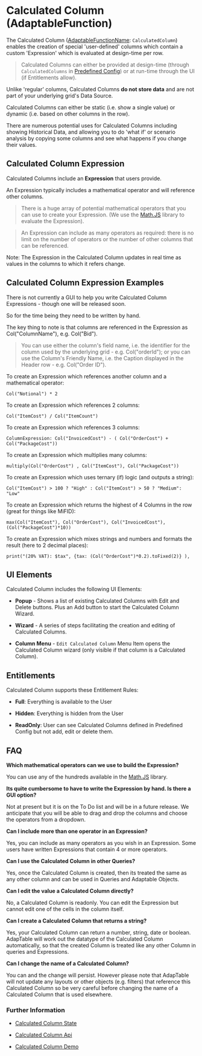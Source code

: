 # Calculated Column (AdaptableFunction)

The Calculated Column ([AdaptableFunctionName](https://api.adaptabletools.com/modules/_src_predefinedconfig_common_types_.html#adaptablefunctionname): `CalculatedColumn`) enables the creation of special 'user-defined' columns which contain a custom 'Expression' which is evaluated at design-time per row.

> Calculated Columns can either be provided at design-time (through `CalculatedColumns` in [Predefined Config](https://api.adaptabletools.com/interfaces/_src_predefinedconfig_calculatedcolumnstate_.calculatedcolumnstate.html)) or at run-time through the UI (if Entitlements allow).

Unlike 'regular' columns, Calculated Columns **do not store data** and are not part of your underlying grid's Data Source.

Calculated Columns can either be static (i.e. show a single value) or dynamic (i.e. based on other columns in the row).

There are numerous potential uses for Calculated Columns including showing Historical Data, and allowing you to do 'what if' or scenario analysis by copying some columns and see what happens if you change their values.

## Calculated Column Expression

Calculated Columns include an **Expression** that users provide. 

An Expression typically includes a mathematical operator and will reference other columns. 

> There is a huge array of potential mathematical operators that you can use to create your Expression.  (We use the [Math.JS](https://mathjs.org/) library to evaluate the Expression).  

> An Expression can include as many operators as required: there is no limit on the number of operators or the number of other columns that can be referenced.

Note: The Expression in the Calculated Column updates in real time as values in the columns to which it refers change.

## Calculated Column Expression Examples
There is not currently a GUI to help you write Calculated Column Expressions - though one will be released soon.  

So for the time being they need to be written by hand.

The key thing to note is that columns are referenced in the Expression as Col("ColumnName"), e.g. Col("Bid").  

> You can use either the column's field name, i.e. the identifier for the column used by the underlying grid - e.g. Col("orderId"); or you can use the Column's Friendly Name, i.e. the Caption displayed in the Header row - e.g. Col("Order ID").

To create an Expression which references another column and a mathematical operator: 

```
Col("Notional") * 2
 ```      

To create an Expression which references 2 columns:

```
Col("ItemCost") / Col("ItemCount")
 ```      

To create an Expression which references 3 columns:

```
ColumnExpression: Col("InvoicedCost") - ( Col("OrderCost") + Col("PackageCost"))
 ```      

To create an Expression which multiplies many columns:

```
multiply(Col("OrderCost") , Col("ItemCost"), Col("PackageCost"))
 ```
 
To create an Expression which uses ternary (if) logic (and outputs a string):

```
Col("ItemCost") > 100 ? "High" : Col("ItemCost") > 50 ? "Medium": "Low"
 ``` 

To create an Expression which returns the highest of 4 Columns in the row (great for things like MiFID):

```
max(Col("ItemCost"), Col("OrderCost"), Col("InvoicedCost"), (Col("PackageCost")*10))
 ```

To create an Expression which mixes strings and numbers and formats the result (here to 2 decimal places):

```
print("(20% VAT): $tax", {tax: (Col("OrderCost")*0.2).toFixed(2)} ),
 ```
 
## UI Elements

Calculated Column includes the following UI Elements:

- **Popup** - Shows a list of existing Calculated Columns with Edit and Delete buttons.  Plus an Add button to start the Calculated Column Wizard.

- **Wizard** - A series of steps facilitating the creation and editing of Calculated Columns.

- **Column Menu** - `Edit Calculated Column` Menu Item opens the Calculated Column wizard (only visible if that column is a Calculated Column).

## Entitlements

Calculated Column supports these Entitlement Rules:

- **Full**: Everything is available to the User

- **Hidden**: Everything is hidden from the User

- **ReadOnly**: User can see Calculated Columns defined in Predefined Config but not add, edit or delete them.

## FAQ

**Which mathematical operators can we use to build the Expression?**

You can use any of the hundreds available in the [Math.JS](https://mathjs.org/) library.

**Its quite cumbersome to have to write the Expression by hand.  Is there a GUI option?**

Not at present but it is on the To Do list and will be in a future release.  We anticipate that you will be able to drag and drop the columns and choose the operators from a dropdown.

**Can I include more than one operator in an Expression?**

Yes, you can include as many operators as you wish in an Expression. Some users have written Expressions that contain 4 or more operators.

**Can I use the Calculated Column in other Queries?**

Yes, once the Calculated Column is created, then its treated the same as any other column and can be used in Queries and Adaptable Objects.

**Can I edit the value a Calculated Column directly?**

No, a Calculated Column is readonly. You can edit the Expression but cannot edit one of the cells in the column itself.

**Can I create a Calculated Column that returns a string?**

Yes, your Calculated Column can return a number, string, date or boolean. AdapTable will work out the datatype of the Calculated Column automatically, so that the created Column is treated like any other Column in queries and Expressions.

**Can I change the name of a Calculated Column?**

You can and the change will persist.  However please note that AdapTable will not update any layouts or other objects (e.g. filters) that reference this Calculated Column so be very careful before changing the name of a Calculated Column that is used elsewhere.

### Further Information

- [Calculated Column State](https://api.adaptabletools.com/interfaces/_src_predefinedconfig_calculatedcolumnstate_.calculatedcolumnstate.html)

- [Calculated Column Api](https://api.adaptabletools.com/interfaces/_src_api_calculatedcolumnapi_.calculatedcolumnapi.html)

- [Calculated Column Demo](https://demo.adaptabletools.com/column/aggridcalculatedcolumndemo)
